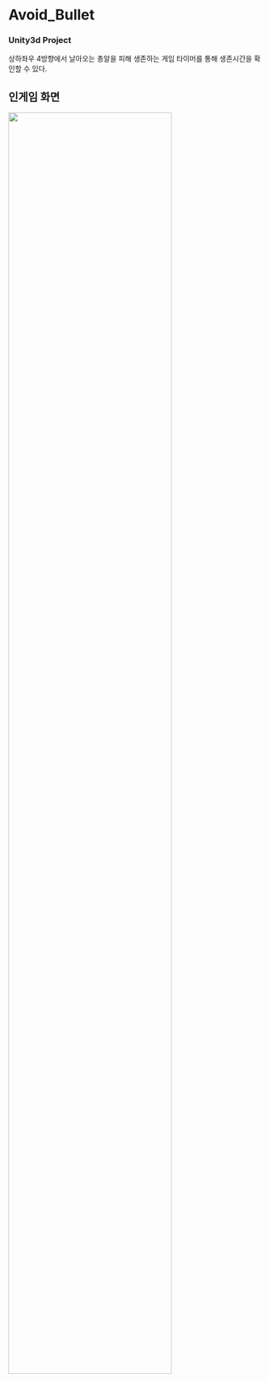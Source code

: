 # Avoid_Bullet
### Unity3d Project
상하좌우 4방향에서 날아오는 총알을 피해 생존하는 게임
타이머를 통해 생존시간을 확인할 수 있다.

## 인게임 화면
<img width="80%" src="https://user-images.githubusercontent.com/31684326/170211973-4b1ad1ae-0fb7-4318-bb1e-0676616a1a80.jpg">   
 
